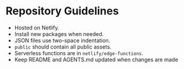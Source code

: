 # Repository Guidelines

- Hosted on Netlify.
- Install new packages when needed.
- JSON files use two-space indentation.
- `public` should contain all public assets.
- Serverless functions are in `netlify/edge-functions`.
- Keep README and AGENTS.md updated when changes are made
